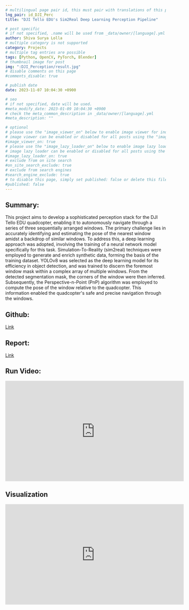 ```yaml
---
# multilingual page pair id, this must pair with translations of this page. (This name must be unique)
lng_pair: id_DJI_Perc
title: "DJI Tello EDU's Sim2Real Deep Learning Perception Pipeline"

# post specific
# if not specified, .name will be used from _data/owner/[language].yml
author: Shiva Surya Lolla
# multiple category is not supported
category: Projects
# multiple tag entries are possible
tags: [Python, OpenCV, PyTorch, Blender]
# thumbnail image for post
img: ":DJI_Perception/result.jpg"
# disable comments on this page
#comments_disable: true

# publish date
date: 2023-11-07 10:04:30 +0900

# seo
# if not specified, date will be used.
#meta_modify_date: 2023-01-09 10:04:30 +0900
# check the meta_common_description in _data/owner/[language].yml
#meta_description: ""

# optional
# please use the "image_viewer_on" below to enable image viewer for individual pages or posts (_posts/ or [language]/_posts folders).
# image viewer can be enabled or disabled for all posts using the "image_viewer_posts: true" setting in _data/conf/main.yml.
#image_viewer_on: true
# please use the "image_lazy_loader_on" below to enable image lazy loader for individual pages or posts (_posts/ or [language]/_posts folders).
# image lazy loader can be enabled or disabled for all posts using the "image_lazy_loader_posts: true" setting in _data/conf/main.yml.
#image_lazy_loader_on: true
# exclude from on site search
#on_site_search_exclude: true
# exclude from search engines
#search_engine_exclude: true
# to disable this page, simply set published: false or delete this file
#published: false
---
```

## **Summary:**
This project aims to develop a sophisticated perception stack for the DJI Tello EDU quadcopter, enabling it to autonomously navigate through a series of three sequentially arranged windows. The primary challenge lies in accurately identifying and estimating the pose of the nearest window amidst a backdrop of similar windows. To address this, a deep learning approach was adopted, involving the training of a neural network model specifically for this task. Simulation-To-Reality (sim2real) techniques were employed to generate and enrich synthetic data, forming the basis of the training dataset. YOLOv8 was selected as the deep learning model for its efficiency in object detection, and was trained to discern the foremost window mask within a complex array of multiple windows. From the detected segmentation mask, the corners of the window were then inferred. Subsequently, the Perspective-n-Point (PnP) algorithm was employed to compute the pose of the window relative to the quadcopter. This information enabled the quadcopter's safe and precise navigation through the windows.

## **Github:**
[Link](https://github.com/Chaitanya-01/P3-mini-drone-race)

## **Report:**
[Link](https://drive.google.com/file/d/1vLl6qYV8s6BymqJwqwvjuPQBlMBskkst/view?usp=sharing)

## **Run Video:**
<iframe width="560" height="315" src="https://www.youtube.com/embed/i4cuP1Bpoc0?si=EggvShJBRvA3uFGH" title="YouTube video player" frameborder="0" allow="accelerometer; autoplay; clipboard-write; encrypted-media; gyroscope; picture-in-picture; web-share" allowfullscreen></iframe>

## **Visualization**
<iframe width="560" height="315" src="https://www.youtube.com/embed/WQvOlGGIvAI?si=3ay_KhsyEwzqkb3_" title="YouTube video player" frameborder="0" allow="accelerometer; autoplay; clipboard-write; encrypted-media; gyroscope; picture-in-picture; web-share" allowfullscreen></iframe>





